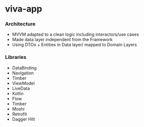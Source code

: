 # viva-app


### Architecture
* MVVM adapted to a clean logic including interactors/use cases
* Made data layer independent from the Framework
* Using DTOs + Entities in Data layer/ mapped to Domain Layers

### Libraries

* DataBinding
* Navigation
* Timber
* ViewModel
* LiveData
* Kotlin
* Flow
* Timber
* Moshi
* Retrofit
* Dagger Hilt


